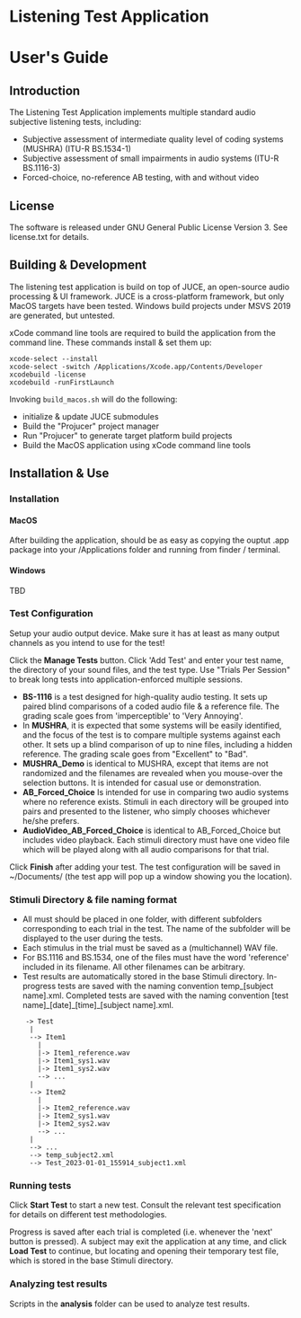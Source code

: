 # Listening Test Application
# User's Guide

## Introduction
The Listening Test Application implements multiple standard audio subjective listening tests, including:

* Subjective assessment of intermediate quality level of coding systems (MUSHRA) (ITU-R BS.1534-1)
* Subjective assessment of small impairments in audio systems (ITU-R BS.1116-3)
* Forced-choice, no-reference AB testing, with and without video

## License
The software is released under GNU General Public License Version 3.  See license.txt for details.

## Building & Development

The listening test application is build on top of JUCE, an open-source audio processing & UI framework.  JUCE is a cross-platform framework, but only MacOS targets have been tested.  Windows build projects under MSVS 2019 are generated, but untested.

xCode command line tools are required to build the application from the command line.  These commands install & set them up:

```
xcode-select --install
xcode-select -switch /Applications/Xcode.app/Contents/Developer
xcodebuild -license
xcodebuild -runFirstLaunch
```

Invoking `build_macos.sh` will do the following:
* initialize & update JUCE submodules
* Build the "Projucer" project manager
* Run "Projucer" to generate target platform build projects
* Build the MacOS application using xCode command line tools

## Installation & Use

### Installation

#### MacOS

After building the application, should be as easy as copying the ouptut .app package into your /Applications folder and running from finder / terminal.

#### Windows

TBD

### Test Configuration
Setup your audio output device.  Make sure it has at least as many output channels as you intend to use for the test!

Click the **Manage Tests** button.  Click 'Add Test' and enter your test name, the directory of your sound files, and the test type.  Use "Trials Per Session" to break long tests into application-enforced multiple sessions.

- **BS-1116** is a test designed for high-quality audio testing.  It sets up paired blind comparisons of a coded audio file & a reference file.  The grading scale goes from 'imperceptible' to 'Very Annoying'.
- In **MUSHRA**, it is expected that some systems will be easily identified, and the focus of the test is to compare multiple systems against each other.  It sets up a blind comparison of up to nine files, including a hidden reference.  The grading scale goes from "Excellent" to "Bad".
- **MUSHRA_Demo** is identical to MUSHRA, except that items are not randomized and the filenames are revealed when you mouse-over the selection buttons.  It is intended for casual use or demonstration.
- **AB_Forced_Choice** Is intended for use in comparing two audio systems where no reference exists.  Stimuli in each directory will be grouped into pairs and presented to the listener, who simply chooses whichever he/she prefers.
- **AudioVideo_AB_Forced_Choice** is identical to AB_Forced_Choice but includes video playback.  Each stimuli directory must have one video file which will be played along with all audio comparisons for that trial.

Click **Finish** after adding your test.  The test configuration will be saved in ~/Documents/  (the test app will pop up a window showing you the location).

### Stimuli Directory & file naming format
* All must should be placed in one folder, with different subfolders corresponding to each trial in the test. The name of the subfolder will be displayed to the user during the tests.
* Each stimulus in the trial must be saved as a (multichannel) WAV file.
* For BS.1116 and BS.1534, one of the files must have the word 'reference' included in its filename. All other filenames can be arbitrary.
* Test results are automatically stored in the base Stimuli directory.  In-progress tests are saved with the naming convention temp\_[subject name].xml.  Completed tests are saved with the naming convention [test name]\_[date]\_[time]\_[subject name].xml.

```
    -> Test
     |
     --> Item1
       |
       |-> Item1_reference.wav
       |-> Item1_sys1.wav
       |-> Item1_sys2.wav
       --> ...
     |
     --> Item2
       |
       |-> Item2_reference.wav
       |-> Item2_sys1.wav
       |-> Item2_sys2.wav
       --> ...
     |
     --> ...
     --> temp_subject2.xml
     --> Test_2023-01-01_155914_subject1.xml
```

### Running tests

Click **Start Test** to start a new test.  Consult the relevant test specification for details on different test methodologies.

Progress is saved after each trial is completed (i.e. whenever the 'next' button is pressed).  A subject may exit the application at any time, and click **Load Test** to continue, but locating and opening their temporary test file, which is stored in the base Stimuli directory.

### Analyzing test results
Scripts in the **analysis** folder can be used to analyze test results.
